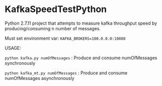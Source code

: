 # KafkaSpeedTestPython
Python 2.7.11 project that attempts to measure kafka throughput speed by producing/consuming n number of messages.

Must set environment var: ```KAFKA_BROKERS=100.0.0.0:10080```

USAGE:

```python kafka.py numOfMessages``` : Produce and consume numOfMessages synchronously

```python kafka_mt.py numOfMessages``` : Produce and consume numOfMessages asynchronously
